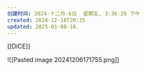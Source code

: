 ```yaml
---
创建时间: 2024-十二月-6日  星期五, 3:36:29 下午
created: 2024-12-18T20:35
updated: 2025-01-08-10.
---
```

[[DiCE]]

![[Pasted image 20241206171755.png]]
